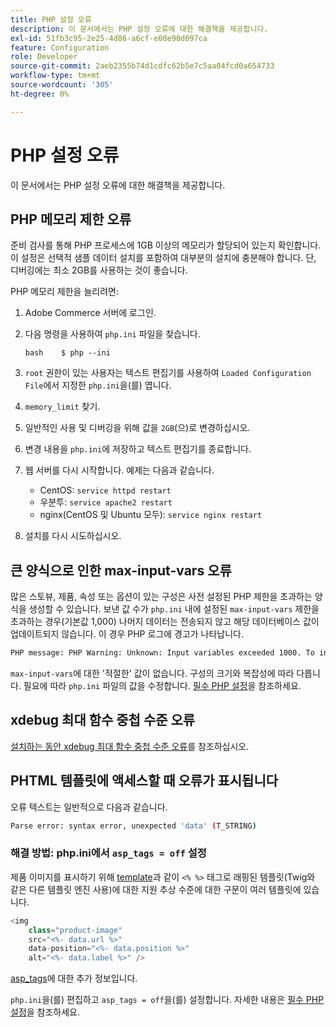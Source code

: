 ```yaml
---
title: PHP 설정 오류
description: 이 문서에서는 PHP 설정 오류에 대한 해결책을 제공합니다.
exl-id: 51fb3c95-2e25-4d86-a6cf-e08e90d097ca
feature: Configuration
role: Developer
source-git-commit: 2aeb2355b74d1cdfc62b5e7c5aa04fcd0a654733
workflow-type: tm+mt
source-wordcount: '305'
ht-degree: 0%

---
```


# PHP 설정 오류

이 문서에서는 PHP 설정 오류에 대한 해결책을 제공합니다.

## PHP 메모리 제한 오류

준비 검사를 통해 PHP 프로세스에 1GB 이상의 메모리가 할당되어 있는지 확인합니다. 이 설정은 선택적 샘플 데이터 설치를 포함하여 대부분의 설치에 충분해야 합니다. 단, 디버깅에는 최소 2GB를 사용하는 것이 좋습니다.

PHP 메모리 제한을 늘리려면:

1. Adobe Commerce 서버에 로그인.
1. 다음 명령을 사용하여 `php.ini` 파일을 찾습니다.

   ```
   bash    $ php --ini
   ```

1. `root` 권한이 있는 사용자는 텍스트 편집기를 사용하여 `Loaded Configuration File`에서 지정한 `php.ini`을(를) 엽니다.
1. `memory_limit` 찾기.
1. 일반적인 사용 및 디버깅을 위해 값을 `2GB`(으)로 변경하십시오.
1. 변경 내용을 `php.ini`에 저장하고 텍스트 편집기를 종료합니다.
1. 웹 서버를 다시 시작합니다. 예제는 다음과 같습니다.

   * CentOS: `service httpd restart`
   * 우분투: `service apache2 restart`
   * nginx(CentOS 및 Ubuntu 모두): `service nginx restart`

1. 설치를 다시 시도하십시오.

## 큰 양식으로 인한 max-input-vars 오류

많은 스토뷰, 제품, 속성 또는 옵션이 있는 구성은 사전 설정된 PHP 제한을 초과하는 양식을 생성할 수 있습니다. 보낸 값 수가 `php.ini` 내에 설정된 `max-input-vars` 제한을 초과하는 경우(기본값 1,000) 나머지 데이터는 전송되지 않고 해당 데이터베이스 값이 업데이트되지 않습니다. 이 경우 PHP 로그에 경고가 나타납니다.

```bash
PHP message: PHP Warning: Unknown: Input variables exceeded 1000. To increase the limit change max_input_vars in php.ini.
```

`max-input-vars`에 대한 &#39;적절한&#39; 값이 없습니다. 구성의 크기와 복잡성에 따라 다릅니다. 필요에 따라 `php.ini` 파일의 값을 수정합니다. [필수 PHP 설정](https://experienceleague.adobe.com/ko/docs/commerce-operations/installation-guide/prerequisites/php-settings)을 참조하세요.

## xdebug 최대 함수 중첩 수준 오류

[설치하는 동안 xdebug 최대 함수 중첩 수준 오류](/help/troubleshooting/miscellaneous/installation-xdebug-maximum-function-nesting-level-error.md)를 참조하십시오.

## PHTML 템플릿에 액세스할 때 오류가 표시됩니다

오류 텍스트는 일반적으로 다음과 같습니다.

```bash
Parse error: syntax error, unexpected 'data' (T_STRING)
```

### 해결 방법: php.ini에서 `asp_tags = off` 설정

제품 이미지를 표시하기 위해 [template](https://github.com/magento/magento2/blob/2.0/app/code/Magento/Catalog/view/adminhtml/templates/product/edit/base_image.phtml)과 같이 `<% %>` 태그로 래핑된 템플릿(Twig와 같은 다른 템플릿 엔진 사용)에 대한 지원 추상 수준에 대한 구문이 여러 템플릿에 있습니다.

```php
<img
    class="product-image"
    src="<%- data.url %>"
    data-position="<%- data.position %>"
    alt="<%- data.label %>" />
```

[asp\_tags](http://php.net/manual/en/ini.core.php#ini.asp-tags)에 대한 추가 정보입니다.

`php.ini`을(를) 편집하고 `asp_tags = off`을(를) 설정합니다. 자세한 내용은 [필수 PHP 설정](https://experienceleague.adobe.com/ko/docs/commerce-operations/installation-guide/prerequisites/php-settings)을 참조하세요.
